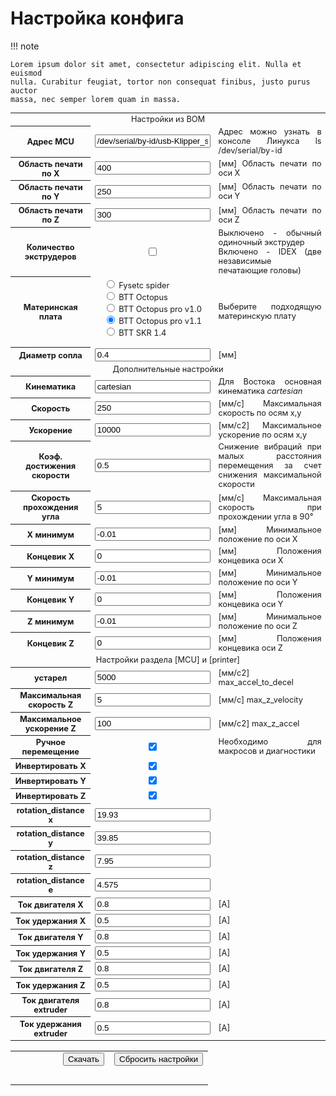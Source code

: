 # Настройка конфига

!!! note

    Lorem ipsum dolor sit amet, consectetur adipiscing elit. Nulla et euismod
    nulla. Curabitur feugiat, tortor non consequat finibus, justo purus auctor
    massa, nec semper lorem quam in massa.


<script src="https://cdn.jsdelivr.net/npm/streamsaver@2.0.3/StreamSaver.min.js"></script>


<table style="width: 100%; font-size: 0.8rem;">
    <tbody>
        <tr>
            <td colspan="3" style="text-align:center">Настройки из BOM</td>
        </tr>
        <tr>
            <th class="lang" id="table.serial.title">Адрес MCU</td>
            <td style="text-align:center"><input class="calibratorInput" type="text" id="k3d_config_mcu_serial" name="k3d_config_mcu_serial" value="/dev/serial/by-id/usb-Klipper_stm32f429xx_3F0039000950314B33323220-if00"></td>
            <td class="lang" id="table.serial.description" style="text-align: justify;">Адрес можно узнать в консоле Линукса ls /dev/serial/by-id</td>
        </tr>
        </tr>
            <tr>
            <th class="lang" id="table.size_x.title">Область печати по X</td>
            <td style="text-align:center"><input class="calibratorInput" type="text" id="k3d_config_size_x" name="k3d_config_size_x" value="400"></td>
            <td class="lang" id="table.size_x.description" style="text-align: justify;">[мм] Область печати по оси X </td>
        </tr>
        <tr>
            <th class="lang" id="table.size_y.title">Область печати по Y</td>
            <td style="text-align:center"><input class="calibratorInput" type="text" id="k3d_config_size_y" name="k3d_config_size_y" value="250"></td>
            <td class="lang" id="table.size_y.description" style="text-align: justify;">[мм] Область печати по оси Y</td>
        </tr>
        <tr>
            <th class="lang" id="table.size_z.title">Область печати по Z</td>
            <td style="text-align:center"><input class="calibratorInput" type="text" id="k3d_config_size_z" name="k3d_config_size_z" value="300"></td>
            <td class="lang" id="table.size_z.description" style="text-align: justify;">[мм] Область печати по оси Z</td>
        </tr>
        <tr>
            <th class="lang" id="table.idex.title">Количество экструдеров</td>
            <td style="text-align:center"><input type="checkbox" id="k3d_config_idex" name="k3d_config_idex"></td>
            <td class="lang" id="table.idex.description" style="text-align: justify;">Выключено - обычный одиночный экструдер <br>Включено - IDEX (две независимые печатающие головы)</td>
        </tr>
        <tr>
            <th class="lang" id="k3d_config_MCU">Материнская плата</td>
            <td align="center">
                <form style="text-align:left; width:fit-content;"><input type="radio" id="k3d_config_MCU_0" name="k3d_config_MCU" value="fysetc_spider"><label for="k3d_la_firmwareMarlin"> Fysetc spider</label><br>
                <input type="radio" id="k3d_config_MCU_1" name="k3d_config_MCU" value="btt_octopus"><label for="k3d_la_firmwareKlipper"> BTT Octopus</label><br>
                <input type="radio" id="k3d_config_MCU_2" name="k3d_config_MCU" value="btt_octopus_pro_v1.0"><label for="k3d_la_firmwareRRF"> BTT Octopus pro v1.0</label><br>
                <input type="radio" id="k3d_config_MCU_3" name="k3d_config_MCU" value="btt_octopus_pro_v1.1" checked><label for="k3d_la_firmwareRRF"> BTT Octopus pro v1.1</label><br>
				<input type="radio" id="k3d_config_MCU_4" name="k3d_config_MCU" value="btt_skr_1.4"><label for="k3d_la_firmwareRRF"> BTT SKR 1.4</label>
                </form>
            </td>
            <td class="lang" id="table.firmware.description" style="text-align: justify;">Выберите подходящую материнскую плату</td>
        </tr>
        <tr>
            <th class="lang" id="table.nozzle_diameter.title">Диаметр сопла</td>
            <td style="text-align:center"><input class="calibratorInput" type="text" id="k3d_config_nozzle_diameter" name="k3d_config_nozzle_diameter" value="0.4"></td>
            <td class="lang" id="table.nozzle_diameter.description" style="text-align: justify;">[мм] </td>
        </tr>
        <tr>
            <td colspan="3" style="text-align:center">Дополнительные настройки</td>
        </tr>
        <tr>
            <th class="lang" id="table.kinematics.title">Кинематика</td>
            <td style="text-align:center"><input class="calibratorInput" type="text" id="k3d_config_kinematics" name="k3d_config_kinematics" value="cartesian"></td>
            <td class="lang" id="table.kinematics.description" style="text-align: justify;">Для Востока основная кинематика <i>cartesian</i></td>
        </tr>
        <tr>
            <th class="lang" id="table.max_velocity.title">Скорость</td>
            <td style="text-align:center"><input class="calibratorInput" type="text" id="k3d_config_max_velocity" name="k3d_config_max_velocity" value="250"></td>
            <td class="lang" id="table.max_velocity.description" style="text-align: justify;">[мм/с] Максимальная скорость по осям х,у</td>
        </tr>
        <tr>
            <th class="lang" id="table.max_accel.title">Ускорение</td>
            <td style="text-align:center"><input class="calibratorInput" type="text" id="k3d_config_max_accel" name="k3d_config_max_accel" value="10000"></td>
            <td class="lang" id="table.max_accel.description" style="text-align: justify;">[мм/с2] Максимальное ускорение по осям х,у</td>
        </tr>
        <tr>
            <th class="lang" id="table.minimum_cruise_ratio.title">Коэф. достижения скорости</td>
            <td style="text-align:center"><input class="calibratorInput" type="text" id="k3d_config_minimum_cruise_ratio" name="k3d_config_minimum_cruise_ratio" value="0.5"></td>
            <td class="lang" id="table.minimum_cruise_ratio.description" style="text-align: justify;">Снижение вибраций при малых расстояния перемещения за счет снижения максимальной скорости</td>
        </tr>
        <tr>
            <th class="lang" id="table.square_corner_velocity.title">Скорость прохождения угла</td>
            <td style="text-align:center"><input class="calibratorInput" type="text" id="k3d_config_square_corner_velocity" name="k3d_config_square_corner_velocity" value="5"></td>
            <td class="lang" id="table.square_corner_velocity.description" style="text-align: justify;">[мм/с] Максимальная скорость при прохождении угла в 90°</td>
        </tr>        
        <tr>
            <th class="lang" id="table.x_position_min.title">X минимум</td>
            <td style="text-align:center"><input class="calibratorInput" type="text" id="k3d_config_x_position_min" name="k3d_config_x_position_min" value="-0.01"></td>
            <td class="lang" id="table.x_position_min.description" style="text-align: justify;">[мм] Минимальное положение по оси X</td>
        </tr>
        <tr>
            <th class="lang" id="table.x_position_endstop.title">Концевик Х</td>
            <td style="text-align:center"><input class="calibratorInput" type="text" id="k3d_config_x_position_endstop" name="k3d_config_x_position_endstop" value="0"></td>
            <td class="lang" id="table.x_position_endstop.description" style="text-align: justify;">[мм] Положения концевика оси Х</td>
        </tr>
        <tr>
            <th class="lang" id="table.y_position_min.title">Y минимум</td>
            <td style="text-align:center"><input class="calibratorInput" type="text" id="k3d_config_y_position_min" name="k3d_config_y_position_min" value="-0.01"></td>
            <td class="lang" id="table.y_position_min.description" style="text-align: justify;">[мм] Минимальное положение по оси Y</td>
        </tr>
        <tr>
            <th class="lang" id="table.y_position_endstop.title">Концевик Y</td>
            <td style="text-align:center"><input class="calibratorInput" type="text" id="k3d_config_y_position_endstop" name="k3d_config_y_position_endstop" value="0"></td>
            <td class="lang" id="table.y_position_endstop.description" style="text-align: justify;">[мм] Положения концевика оси Y</td>
        </tr>
        <tr>
            <th class="lang" id="table.z_position_min.title">Z минимум</td>
            <td style="text-align:center"><input class="calibratorInput" type="text" id="k3d_config_z_position_min" name="k3d_config_z_position_min" value="-0.01"></td>
            <td class="lang" id="table.z_position_min.description" style="text-align: justify;">[мм] Минимальное положение по оси Z</td>
        </tr>
        <tr>
            <th class="lang" id="table.z_position_endstop.title">Концевик Z</td>
            <td style="text-align:center"><input class="calibratorInput" type="text" id="k3d_config_z_position_endstop" name="k3d_config_z_position_endstop" value="0"></td>
            <td class="lang" id="table.z_position_endstop.description" style="text-align: justify;">[мм] Положения концевика оси Z</td>
        </tr>
        <tr>
            <td colspan="3" style="text-align:center">Настройки раздела [MCU] и [printer]</td>
        </tr>
		<tr>
            <th class="lang" id="table.bed_size_x.title">устарел</td>
            <td style="text-align:center"><input class="calibratorInput" type="text" id="k3d_config_max_accel_to_decel" name="k3d_config_max_accel_to_decel" value="5000"></td>
            <td class="lang" id="table.bed_size_x.description" style="text-align: justify;">[мм/с2] max_accel_to_decel</td>
        </tr>
		<tr>
            <th class="lang" id="table.bed_size_x.title">Максимальная скорость Z</td>
            <td style="text-align:center"><input class="calibratorInput" type="text" id="k3d_config_max_z_velocity" name="k3d_config_max_z_velocity" value="5"></td>
            <td class="lang" id="table.bed_size_x.description" style="text-align: justify;">[мм/с] max_z_velocity</td>
        </tr>
		<tr>
            <th class="lang" id="table.bed_size_x.title">Максимальное ускорение Z</td>
            <td style="text-align:center"><input class="calibratorInput" type="text" id="k3d_config_max_z_accel" name="k3d_config_max_z_accel" value="100"></td>
            <td class="lang" id="table.bed_size_x.description" style="text-align: justify;">[мм/с2] max_z_accel</td>
        </tr>
        <tr>
            <th class="lang" id="table.delta.title">Ручное перемещение</td>
            <td style="text-align:center"><input type="checkbox" id="k3d_config_enable_force_move" name="k3d_config_enable_force_move" checked></td>
            <td class="lang" id="table.delta.description" style="text-align: justify;">Необходимо для макросов и диагностики</td>
        </tr>
        <tr>
            <th class="lang" id="table.x_dir.title">Инвертировать X</td>
            <td style="text-align:center"><input type="checkbox" id="k3d_config_x_dir" name="k3d_config_x_dir" checked></td>
            <td class="lang" id="table.x_dir.description" style="text-align: justify;"></td>
        </tr>
        <tr>
            <th class="lang" id="table.y_dir.title">Инвертировать Y</td>
            <td style="text-align:center"><input type="checkbox" id="k3d_config_y_dir" name="k3d_config_y_dir" checked></td>
            <td class="lang" id="table.y_dir.description" style="text-align: justify;"></td>
        </tr>
        <tr>
            <th class="lang" id="table.z_dir.title">Инвертировать Z</td>
            <td style="text-align:center"><input type="checkbox" id="k3d_config_z_dir" name="k3d_config_z_dir" checked></td>
            <td class="lang" id="table.z_dir.description" style="text-align: justify;"></td>
        </tr>
        <tr>
            <th class="lang" id="table.x_rotation_distance.title">rotation_distance x</td>
            <td style="text-align:center"><input class="calibratorInput" type="text" id="k3d_config_x_rotation_distance" name="k3d_config_x_rotation_distance" value="19.93"></td>
            <td class="lang" id="table.x_rotation_distance.description" style="text-align: justify;"></td>
        </tr>
        <tr>
            <th class="lang" id="table.y_rotation_distance.title">rotation_distance y</td>
            <td style="text-align:center"><input class="calibratorInput" type="text" id="k3d_config_y_rotation_distance" name="k3d_config_y_rotation_distance" value="39.85"></td>
            <td class="lang" id="table.y_rotation_distance.description" style="text-align: justify;"></td>
        </tr>
        <tr>
            <th class="lang" id="table.z_rotation_distance.title">rotation_distance z</td>
            <td style="text-align:center"><input class="calibratorInput" type="text" id="k3d_config_z_rotation_distance" name="k3d_config_z_rotation_distance" value="7.95"></td>
            <td class="lang" id="table.z_rotation_distance.description" style="text-align: justify;"></td>
        </tr>
        <tr>
            <th class="lang" id="table.extruder_rotation_distance.title">rotation_distance e</td>
            <td style="text-align:center"><input class="calibratorInput" type="text" id="k3d_config_extruder_rotation_distance" name="k3d_config_extruder_rotation_distance" value="4.575"></td>
            <td class="lang" id="table.extruder_rotation_distance.description" style="text-align: justify;"></td>
        </tr>
        <tr>
            <th class="lang" id="table.x_run_current.title">Ток двигателя X</td>
            <td style="text-align:center"><input class="calibratorInput" type="text" id="k3d_config_x_run_current" name="k3d_config_x_run_current" value="0.8"></td>
            <td class="lang" id="table.x_run_current.description" style="text-align: justify;">[А]</td>
        </tr>
            <tr>
            <th class="lang" id="table.x_hold_current.title">Ток удержания X</td>
            <td style="text-align:center"><input class="calibratorInput" type="text" id="k3d_config_x_hold_current" name="k3d_config_x_hold_current" value="0.5"></td>
            <td class="lang" id="table.x_hold_current.description" style="text-align: justify;">[А]</td>
        </tr>
        <tr>
            <th class="lang" id="table.y_run_current.title">Ток двигателя Y</td>
            <td style="text-align:center"><input class="calibratorInput" type="text" id="k3d_config_y_run_current" name="k3d_config_y_run_current" value="0.8"></td>
            <td class="lang" id="table.y_run_current.description" style="text-align: justify;">[А]</td>
        </tr>
            <tr>
            <th class="lang" id="table.y_hold_current.title">Ток удержания Y</td>
            <td style="text-align:center"><input class="calibratorInput" type="text" id="k3d_config_y_hold_current" name="k3d_config_y_hold_current" value="0.5"></td>
            <td class="lang" id="table.y_hold_current.description" style="text-align: justify;">[А]</td>
        </tr>
        <tr>
            <th class="lang" id="table.z_run_current.title">Ток двигателя Z</td>
            <td style="text-align:center"><input class="calibratorInput" type="text" id="k3d_config_z_run_current" name="k3d_config_z_run_current" value="0.8"></td>
            <td class="lang" id="table.z_run_current.description" style="text-align: justify;">[А]</td>
        </tr>
            <tr>
            <th class="lang" id="table.z_hold_current.title">Ток удержания Z</td>
            <td style="text-align:center"><input class="calibratorInput" type="text" id="k3d_config_z_hold_current" name="k3d_config_z_hold_current" value="0.5"></td>
            <td class="lang" id="table.z_hold_current.description" style="text-align: justify;">[А]</td>
        </tr>
        <tr>
            <th class="lang" id="table.extruder_run_current.title">Ток двигателя extruder</td>
            <td style="text-align:center"><input class="calibratorInput" type="text" id="k3d_config_extruder_run_current" name="k3d_config_extruder_run_current" value="0.8"></td>
            <td class="lang" id="table.extruder_run_current.description" style="text-align: justify;">[А]</td>
        </tr>
            <tr>
            <th class="lang" id="table.extruder_hold_current.title">Ток удержания extruder</td>
            <td style="text-align:center"><input class="calibratorInput" type="text" id="k3d_config_extruder_hold_current" name="k3d_config_extruder_hold_current" value="0.5"></td>
            <td class="lang" id="table.extruder_hold_current.description" style="text-align: justify;">[А]</td>
        </tr>
    </tbody>
</table>



<table class="caliButtonTable">
    <tbody>
        <tr>
            <td align="right" width="50%">
                <button class="caliButton" type="button" id="processButton">Скачать </button>
            </td>
            <td align="left" width="50%">
                <button class="caliButton" onclick="reset();" id="resetButton"> Сбросить настройки</button>
            </td>
        </tr>
        <tr>
            <td align="center" colspan="2">
                <br><div id="resultContainer"></div>
            </td>
        </tr>
    </tbody>
</table>
<script src="../assets/js/generation_config.js"></script>

